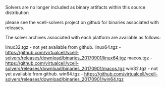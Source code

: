 Solvers are no longer included as binary artifacts within this source distribution

please see the vcell-solvers project on github for binaries associated with releases.

The solver archives associated with each platform are available as follows:

linux32.tgz - not yet available from github.
linux64.tgz - https://github.com/virtualcell/vcell-solvers/releases/download/binaries_20170901/linux64.tgz
macos.tgz - https://github.com/virtualcell/vcell-solvers/releases/download/binaries_20170901/macos.tgz
win32.tgz - not yet available from github.
win64.tgz - https://github.com/virtualcell/vcell-solvers/releases/download/binaries_20170901/win64.tgz
